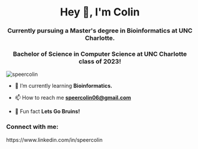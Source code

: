 <h1 align="center">Hey 👋, I'm Colin</h1>
<h3 align="center">Currently pursuing a Master's degree in Bioinformatics at UNC Charlotte.</h3>
<h3 align="center">Bachelor of Science in Computer Science at UNC Charlotte class of 2023!</h3>

<p align="left"> <img src="https://komarev.com/ghpvc/?username=speercolin&label=Profile%20views&color=0e75b6&style=flat" alt="speercolin" /> </p>

- 🌱 I’m currently learning **Bioinformatics.**

- 📫 How to reach me **speercolin06@gmail.com**

- 🐻 Fun fact **Lets Go Bruins!**

<h3 align="left">Connect with me:</h3>
<p align="left">
https://www.linkedin.com/in/speercolin
</p>
